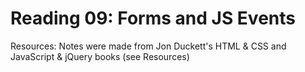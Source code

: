 # Reading 09: Forms and JS Events

Resources: Notes were made from Jon Duckett's HTML & CSS and JavaScript & jQuery books (see Resources)

